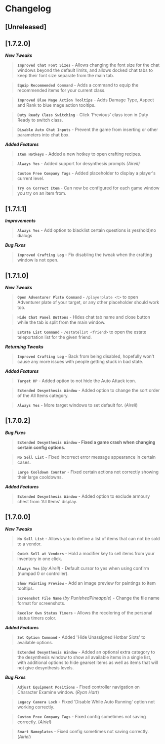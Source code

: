 # Changelog

## [Unreleased]

## [1.7.2.0]
***New Tweaks***
> **`Improved Chat Font Sizes`** - Allows changing the font size for the chat windows beyond the default limits, and allows docked chat tabs to keep their font size separate from the main tab.

> **`Equip Recommended Command`** - Adds a command to equip the recommended items for your current class.

> **`Improved Blue Mage Action Tooltips`** - Adds Damage Type, Aspect and Rank to blue mage action tooltips.

> **`Duty Ready Class Switching`** - Click 'Previous' class icon in Duty Ready to switch class.

> **`Disable Auto Chat Inputs`** - Prevent the game from inserting <flag> or other parameters into chat box.

***Added Features***
> **`Item Hotkeys`** - Added a new hotkey to open crafting recipes.

> **`Always Yes`** - Added support for desynthesis prompts *(Aireil)*

> **`Custom Free Company Tags`** - Added placeholder to display a player's current level.

> **`Try on Correct Item`** - Can now be configured for each game window you try on an item from.


## [1.7.1.1]
***Improvements***
> **`Always Yes`** - Add option to blacklist certain questions is yes(hold)no dialogs

***Bug Fixes***
> **`Improved Crafting Log`** - Fix disabling the tweak when the crafting window is not open.


## [1.7.1.0]
***New Tweaks***
> **`Open Adventurer Plate Command`** - `/playerplate <t>` to open Adventurer plate of your target, or any other placeholder should work too.

> **`Hide Chat Panel Buttons`** - Hides chat tab name and close button while the tab is split from the main window.

> **`Estate List Command`** - `/estatelist <friend>` to open the estate teleportation list for the given friend.

***Returning Tweaks***
> **`Improved Crafting Log`** - Back from being disabled, hopefully won't cause any more issues with people getting stuck in bad state.

***Added Features***
> **`Target HP`** - Added option to not hide the Auto Attack icon.

> **`Extended Desynthesis Window`** - Added option to change the sort order of the All Items category.

> **`Always Yes`** - More target windows to set default for. (*Aireil*)

## [1.7.0.2]
***Bug Fixes***
> **`Extended Desynthesis Window` - Fixed a game crash when changing certain config options.**

> **`No Sell List`** - Fixed incorrect error message appearance in certain cases.

> **`Large Cooldown Counter`** - Fixed certain actions not correctly showing their large cooldowns.

***Added Features***
> **`Extended Desynthesis Window`** - Added option to exclude armoury chest from 'All Items' display.

## [1.7.0.0]
***New Tweaks***
> **`No Sell List`** - Allows you to define a list of items that can not be sold to a vendor.

> **`Quick Sell at Vendors`** - Hold a modifier key to sell items from your inventory in one click.

> **`Always Yes`** (*by Aireil*) - Default cursor to yes when using confirm (numpad 0 or controller).

> **`Show Painting Preview`** - Add an image preview for paintings to item tooltips.

> **`Screenshot File Name`** (*by PunishedPineapple*) - Change the file name format for screenshots.

> **`Recolor Own Status Timers`** - Allows the recoloring of the personal status timers color.

***Added Features***
> **`Set Option Command`** - Added 'Hide Unassigned Hotbar Slots' to available options.

> **`Extended Desynthesis Window`** - Added an optional extra category to the desynthesis window to show all available items in a single list, with additional options to hide gearset items as well as items that will not give desynthesis levels.

***Bug Fixes***
> **`Adjust Equipment Positions`** - Fixed controller navigation on Character Examine window. (*Ryan Hart*)

> **`Legacy Camera Lock`** - Fixed 'Disable While Auto Running' option not working correctly.

> **`Custom Free Company Tags`** - Fixed config sometimes not saving correctly. (*Airiel*)

> **`Smart Nameplates`** - Fixed config sometimes not saving correctly. (*Airiel*)

